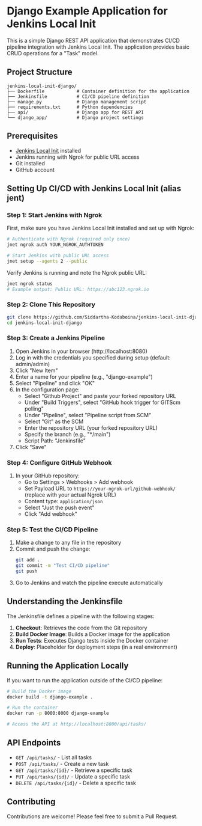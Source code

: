 # Django Example Application for Jenkins Local Init

This is a simple Django REST API application that demonstrates CI/CD pipeline integration with Jenkins Local Init. The application provides basic CRUD operations for a "Task" model.

## Project Structure

```
jenkins-local-init-django/
├── Dockerfile            # Container definition for the application
├── Jenkinsfile           # CI/CD pipeline definition
├── manage.py             # Django management script
├── requirements.txt      # Python dependencies
├── api/                  # Django app for REST API
└── django_app/           # Django project settings
```

## Prerequisites

- [Jenkins Local Init](https://github.com/Siddartha-Kodaboina/jenkins-local-init) installed
- Jenkins running with Ngrok for public URL access
- Git installed
- GitHub account

## Setting Up CI/CD with Jenkins Local Init (alias jent)

### Step 1: Start Jenkins with Ngrok

First, make sure you have Jenkins Local Init installed and set up with Ngrok:

```bash
# Authenticate with Ngrok (required only once)
jnet ngrok auth YOUR_NGROK_AUTHTOKEN

# Start Jenkins with public URL access
jnet setup --agents 2 --public
```

Verify Jenkins is running and note the Ngrok public URL:

```bash
jnet ngrok status
# Example output: Public URL: https://abc123.ngrok.io
```

### Step 2: Clone This Repository

```bash
git clone https://github.com/Siddartha-Kodaboina/jenkins-local-init-django.git
cd jenkins-local-init-django
```

### Step 3: Create a Jenkins Pipeline

1. Open Jenkins in your browser (http://localhost:8080)
2. Log in with the credentials you specified during setup (default: admin/admin)
3. Click "New Item"
4. Enter a name for your pipeline (e.g., "django-example")
5. Select "Pipeline" and click "OK"
6. In the configuration page:
   - Select "Github Project" and paste your forked repository URL
   - Under "Build Triggers", select "GitHub hook trigger for GITScm polling"
   - Under "Pipeline", select "Pipeline script from SCM"
   - Select "Git" as the SCM
   - Enter the repository URL (your forked repository URL)
   - Specify the branch (e.g., "*/main")
   - Script Path: "Jenkinsfile"
7. Click "Save"

### Step 4: Configure GitHub Webhook

1. In your GitHub repository:
   - Go to Settings > Webhooks > Add webhook
   - Set Payload URL to `https://your-ngrok-url/github-webhook/` (replace with your actual Ngrok URL)
   - Content type: `application/json`
   - Select "Just the push event"
   - Click "Add webhook"

### Step 5: Test the CI/CD Pipeline

1. Make a change to any file in the repository
2. Commit and push the change:
   ```bash
   git add .
   git commit -m "Test CI/CD pipeline"
   git push
   ```
3. Go to Jenkins and watch the pipeline execute automatically

## Understanding the Jenkinsfile

The Jenkinsfile defines a pipeline with the following stages:

1. **Checkout**: Retrieves the code from the Git repository
2. **Build Docker Image**: Builds a Docker image for the application
3. **Run Tests**: Executes Django tests inside the Docker container
4. **Deploy**: Placeholder for deployment steps (in a real environment)

## Running the Application Locally

If you want to run the application outside of the CI/CD pipeline:

```bash
# Build the Docker image
docker build -t django-example .

# Run the container
docker run -p 8000:8000 django-example

# Access the API at http://localhost:8000/api/tasks/
```

## API Endpoints

- `GET /api/tasks/` - List all tasks
- `POST /api/tasks/` - Create a new task
- `GET /api/tasks/{id}/` - Retrieve a specific task
- `PUT /api/tasks/{id}/` - Update a specific task
- `DELETE /api/tasks/{id}/` - Delete a specific task

## Contributing

Contributions are welcome! Please feel free to submit a Pull Request.